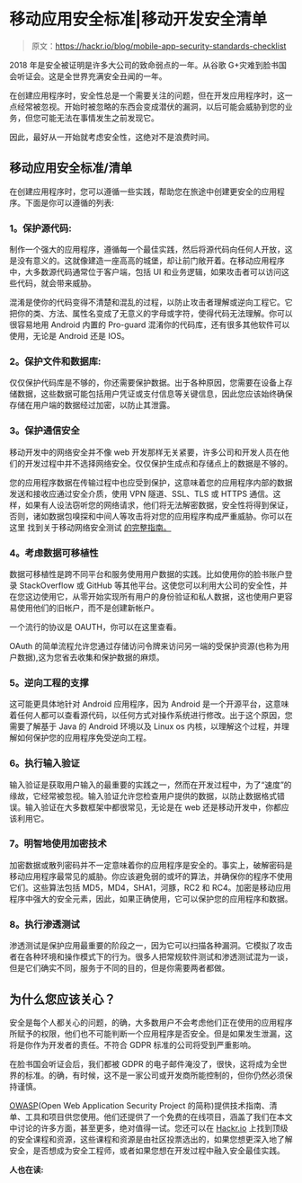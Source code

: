 # 移动应用安全标准|移动开发安全清单

> 原文：<https://hackr.io/blog/mobile-app-security-standards-checklist>

2018 年是安全被证明是许多大公司的致命弱点的一年。从谷歌 G+灾难到脸书国会听证会。这是全世界充满安全丑闻的一年。

在创建应用程序时，安全性总是一个需要关注的问题，但在开发应用程序时，这一点经常被忽视。开始时被忽略的东西会变成潜伏的漏洞，以后可能会威胁到您的业务，但您可能无法在事情发生之前发现它。

因此，最好从一开始就考虑安全性，这绝对不是浪费时间。

## 移动应用安全标准/清单

在创建应用程序时，您可以遵循一些实践，帮助您在旅途中创建更安全的应用程序。下面是你可以遵循的列表:

### 1。保护源代码:

制作一个强大的应用程序，遵循每一个最佳实践，然后将源代码向任何人开放，这是没有意义的。这就像建造一座高高的城堡，却让前门敞开着。在移动应用程序中，大多数源代码通常位于客户端，包括 UI 和业务逻辑，如果攻击者可以访问这些代码，就会带来威胁。

混淆是使你的代码变得不清楚和混乱的过程，以防止攻击者理解或逆向工程它。它把你的类、方法、属性名变成了无意义的字母或字符，使得代码无法理解。你可以很容易地用 Android 内置的 Pro-guard 混淆你的代码库，还有很多其他软件可以使用，无论是 Android 还是 IOS。

### 2。保护文件和数据库:

仅仅保护代码库是不够的，你还需要保护数据。出于各种原因，您需要在设备上存储数据，这些数据可能包括用户凭证或支付信息等关键信息，因此您应该始终确保存储在用户端的数据经过加密，以防止其泄露。

### 3。保护通信安全

移动开发中的网络安全并不像 web 开发那样无关紧要，许多公司和开发人员在他们的开发过程中并不选择网络安全。仅仅保护生成点和存储点上的数据是不够的。

您的应用程序数据在传输过程中也应受到保护，这意味着您的应用程序内部的数据发送和接收应通过安全介质，使用 VPN 隧道、SSL、TLS 或 HTTPS 通信。这样，如果有人设法窃听您的网络请求，他们将无法解密数据，安全性将得到保证，否则，诸如数据包嗅探和中间人等攻击将对您的应用程序构成严重威胁。你可以在这里 找到关于移动网络安全测试 [的完整指南。](https://github.com/OWASP/owasp-mstg/blob/master/Document/0x04f-Testing-Network-Communication.md)

### 4。考虑数据可移植性

数据可移植性是跨不同平台和服务使用用户数据的实践。比如使用你的脸书账户登录 StackOverflow 或 GitHub 等其他平台。这使您可以利用大公司的安全性，并在您这边使用它，从零开始实现所有用户的身份验证和私人数据，这也使用户更容易使用他们的旧帐户，而不是创建新帐户。

一个流行的协议是 OAUTH，你可以在这里查看[](https://oauth.net/2/)。

OAuth 的简单流程允许您通过存储访问令牌来访问另一端的受保护资源(也称为用户数据),这为您省去收集和保护数据的麻烦。

### 5。逆向工程的支撑

这可能更具体地针对 Android 应用程序，因为 Android 是一个开源平台，这意味着任何人都可以查看源代码，以任何方式对操作系统进行修改。出于这个原因，您需要了解基于 Java 的 Android 环境以及 Linux os 内核，以理解这个过程，并理解如何保护您的应用程序免受逆向工程。

### 6。执行输入验证

输入验证是获取用户输入的最重要的实践之一，然而在开发过程中，为了“速度”的缘故，它经常被忽视。输入验证允许您检查用户提供的数据，以防止数据格式错误。输入验证在大多数框架中都很常见，无论是在 web 还是移动开发中，你都应该利用它。

### 7。明智地使用加密技术

加密数据或散列密码并不一定意味着你的应用程序是安全的。事实上，破解密码是移动应用程序最常见的威胁。你应该避免弱的或坏的算法，并确保你的程序不使用它们。这些算法包括 MD5，MD4，SHA1，河豚，RC2 和 RC4。加密是移动应用程序中强大的安全元素，因此，如果正确使用，它可以保护您的应用程序和数据。

### 8。执行渗透测试

渗透测试是保护应用最重要的阶段之一，因为它可以扫描各种漏洞。它模拟了攻击者在各种环境和操作模式下的行为。很多人把常规软件测试和渗透测试混为一谈，但是它们确实不同，服务于不同的目的，但是你需要两者都做。

## 为什么您应该关心？

安全是每个人都关心的问题，的确，大多数用户不会考虑他们正在使用的应用程序所赋予的权限，他们也不可能判断一个应用程序是否安全。但是如果发生泄漏，这将是你作为开发者的责任。不符合 GDPR 标准的公司将受到严重影响。

在脸书国会听证会后，我们都被 GDPR 的电子邮件淹没了，很快，这将成为全世界的标准。的确，有时候，这不是一家公司或开发商所能控制的，但你仍然必须保持谨慎。

[OWASP](https://www.owasp.org/index.php/Main_Page)(Open Web Application Security Project 的简称)提供技术指南、清单、工具和项目供您使用。他们还提供了一个免费的在线项目，涵盖了我们在本文中讨论的许多方面，甚至更多，绝对值得一试。您还可以在 [Hackr.io](https://hackr.io/) 上找到顶级的安全课程和资源，这些课程和资源是由社区投票选出的，如果您想更深入地了解安全，是否想成为安全工程师，或者如果您想在开发过程中融入安全最佳实践。

**人也在读:**